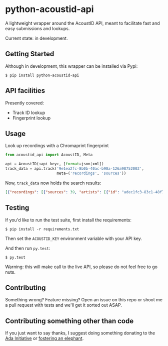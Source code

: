 # python-acoustid-api

A lightweight wrapper around the AcoustID API,
meant to facilitate fast and easy submissions and lookups.

Current state: in development.

## Getting Started

Although in development, this wrapper can be installed via Pypi:

```
$ pip install python-acoustid-api
```

## API facilities

Presently covered:

- Track ID lookup
- Fingerprint lookup

## Usage

Look up recordings with a Chromaprint fingerprint

```python
from acoustid_api import AcoustID, Meta

api = AcoustID(<api key>, [format=json|xml])
track_data = api.track('9e1ea2fc-8b0b-40ac-b98a-126a98752002',
                       meta=('recordings', 'sources'))
```

Now, `track_data` now holds the search results:

```json
[{"recordings": [{"sources": 39, "artists": [{"id": "adec1fc3-83c1-48f7-9e49-8347ac6d40b0", "name": "Neu!"}], "duration": 291, "title": "Sonderangebot", "id": "d3f15478-7908-4f68-9daf-96739c6978ca"}], "score": 1.0, "id": "9e1ea2fc-8b0b-40ac-b98a-126a98752002"}]
```

## Testing

If you'd like to run the test suite, first install the requirements:

```shell
$ pip install -r requirements.txt
```

Then set the `ACOUSTID_KEY` environment variable with your API key.

And then run `py.test`:

```shell
$ py.test
```

Warning: this will make call to the live API,
so please do not feel free to go nuts.

## Contributing

Something wrong? Feature missing? Open an issue on this repo
or shoot me a pull request with tests and we'll get it sorted out ASAP.

## Contributing something other than code

If you just want to say thanks, I suggest doing something
donating to the [Ada Initiative](https://adainitiative.org/donate/)
or [fostering an elephant](https://www.sheldrickwildlifetrust.org/asp/fostering.asp).
